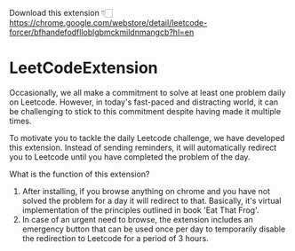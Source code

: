 Download this extension 👇🏻
https://chrome.google.com/webstore/detail/leetcode-forcer/bfhandefodflloblgbmckmildnmangcb?hl=en

# LeetCodeExtension
Occasionally, we all make a commitment to solve at least one problem daily on Leetcode. However, in today's fast-paced and distracting world, it can be challenging to stick to this commitment despite having made it multiple times.

To motivate you to tackle the daily Leetcode challenge, we have developed this extension. Instead of sending reminders, it will automatically redirect you to Leetcode until you have completed the problem of the day.

What is the function of this extension?

1. After installing, if you browse anything on chrome and you have not solved the problem for a day it will redirect to that. Basically, it's virtual implementation of the principles outlined in book 'Eat That Frog'.
2. In case of an urgent need to browse, the extension includes an emergency button that can be used once per day to temporarily disable the redirection to Leetcode for a period of 3 hours.
